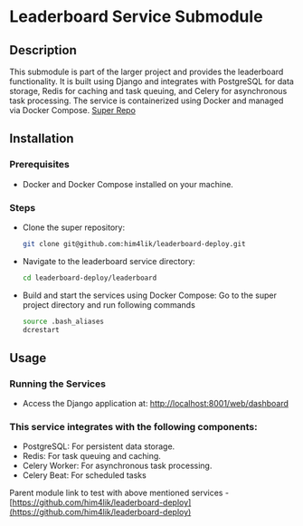 # Leaderboard Service Submodule
## Description

This submodule is part of the larger project and provides the leaderboard functionality. It is built using Django and integrates with PostgreSQL for data storage, Redis for caching and task queuing, and Celery for asynchronous task processing. The service is containerized using Docker and managed via Docker Compose.
[Super Repo](https://github.com/him4lik/leaderboard-deploy)

## Installation
### Prerequisites
  - Docker and Docker Compose installed on your machine.
### Steps
  - Clone the super repository:
    ```bash
    git clone git@github.com:him4lik/leaderboard-deploy.git
    ```
  - Navigate to the leaderboard service directory:
    ```bash
    cd leaderboard-deploy/leaderboard
    ```
  - Build and start the services using Docker Compose:
    Go to the super project directory and run following commands
    ```bash
    source .bash_aliases
    dcrestart
    ```
    
## Usage
### Running the Services
  - Access the Django application at: [http://localhost:8001/web/dashboard](http://localhost:8001/web/dashboard)

### This service integrates with the following components:
  - PostgreSQL: For persistent data storage.
  - Redis: For task queuing and caching.
  - Celery Worker: For asynchronous task processing.
  - Celery Beat: For scheduled tasks

Parent module link to test with above mentioned services - [https://github.com/him4lik/leaderboard-deploy](https://github.com/him4lik/leaderboard-deploy)
